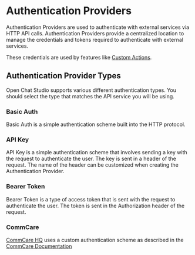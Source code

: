 # Authentication Providers

Authentication Providers are used to authenticate with external services via HTTP API calls. Authentication Providers
provide a centralized location to manage the credentials and tokens required to authenticate with external services.

These credentials are used by features like [Custom Actions](../custom_actions.md).

## Authentication Provider Types

Open Chat Studio supports various different authentication types. You should select the type that matches the API
service you will be using.

### Basic Auth

Basic Auth is a simple authentication scheme built into the HTTP protocol.

### API Key

API Key is a simple authentication scheme that involves sending a key with the request to authenticate the user. The key
is sent in a header of the request. The name of the header can be customized when creating the Authentication Provider.

### Bearer Token

Bearer Token is a type of access token that is sent with the request to authenticate the user. The token is sent in the
Authorization header of the request.

### CommCare

[CommCare HQ](https://www.commcarehq.org/) uses a custom authentication scheme as described in the [CommCare Documentation][1]

[1]: https://dimagi.atlassian.net/wiki/spaces/commcarepublic/pages/2279637003/CommCare+API+Overview#API-Key-authentication
